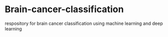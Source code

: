 # Brain-cancer-classification
respository for brain cancer classification using machine learning and deep learning
